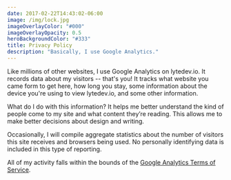 ```yaml
---
date: 2017-02-22T14:43:02-06:00
image: /img/lock.jpg
imageOverlayColor: "#000"
imageOverlayOpacity: 0.5
heroBackgroundColor: "#333"
title: Privacy Policy
description: "Basically, I use Google Analytics."
---
```


Like millions of other websites, I use Google Analytics on lytedev.io. It records data about my visitors -- that's you! It tracks what website you came form to get here, how long you stay, some information about the device you're using to view lytedev.io, and some other information.

What do I do with this information? It helps me better understand the kind of people come to my site and what content they’re reading. This allows me to make better decisions about design and writing.

Occasionally, I will compile aggregate statistics about the number of visitors this site receives and browsers being used. No personally identifying data is included in this type of reporting.

All of my activity falls within the bounds of the [Google Analytics Terms of Service][ga-tos].


[ga-tos]: http://www.google.com/analytics/terms/us.html
